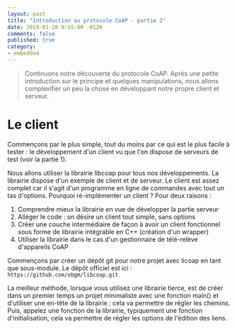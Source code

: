 ```yaml
---
layout: post
title: "Introduction au protocole CoAP - partie 2"
date: 2019-01-20 8:55:00 -0120
comments: false
published: true
category:
- embedded
---
```


> Continuons notre découverte du protocole CoAP. Après une petite introduction sur le principe et quelques manipulations, nous allons complexifier un peu la chose en développant notre propre client et serveur.

# Le client

Commençons par le plus simple, tout du moins par ce qui est le plus facile à tester : le développement d'un client vu que l'on dispose de serveurs de test (voir la partie 1).

Nous allons utiliser la librairie libcoap pour tous nos développements. La librairie dispose d'un exemple de client et de serveur. Le client est assez complet car il s'agit d'un programme en ligne de commandes avec tout un tas d'options. Pourquoi ré-implémenter un client ? Pour deux raisons :

  1. Comprendre mieux la librairie en vue de développer la partie serveur
  2. Alléger le code : on désire un client tout simple, sans options
  3. Créer une couche intermédiaire de façon à avoir un client fonctionnel sous forme de librairie intégrable en C++ (création d'un wrapper)
  4. Utiliser la librairie dans le cas d'un gestionnaire de télé-relève d'appareils CoAP

Commençons par créer un dépôt git pour notre projet avec licoap en tant que sous-module. Le dépôt officiel est ici : `https://github.com/obgm/libcoap.git`

La meilleur méthode, lorsque vous utilisez une librairie tierce, est de créer dans un premier temps un projet minimaliste avec une fonction main() et d'utiliser une en-tête de la librairie : cela va permettre de régler les chemins. Puis, appelez une fonction de la librairie, typiquement une fonction d'initialisation, cela va permettre de régler les options de l'édition des liens.







